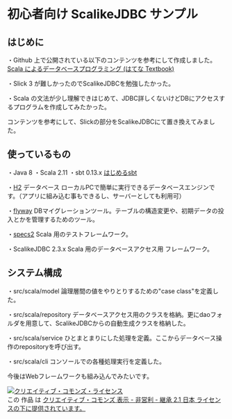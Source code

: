 # 初心者向け ScalikeJDBC サンプル

## はじめに
・Github 上で公開されている以下のコンテンツを参考にして作成しました。
 [Scala によるデータベースプログラミング (はてな Textbook)](https://github.com/hatena/Hatena-Textbook/blob/master/database-programming-scala.md)

・Slick 3 が難しかったのでScalikeJDBCを勉強したかった。

・Scala の文法が少し理解できはじめて、JDBC詳しくないけどDBにアクセスするプログラムを作成してみたかった。

コンテンツを参考にして、Slickの部分をScalikeJDBCにて置き換えてみました。

## 使っているもの

・Java 8
・Scala 2.11
・sbt 0.13.x
 [はじめるsbt](http://www.scala-sbt.org/0.13/docs/ja/)

・[H2](http://www.h2database.com/html/main.html) データベース
 ローカルPCで簡単に実行できるデータベースエンジンです。（アプリに組み込む事もできるし、サーバーとしても利用可）

・[flyway](https://flywaydb.org/)
 DBマイグレーションツール。テーブルの構造変更や、初期データの投入とかを管理するためのツール。

・[specs2](https://etorreborre.github.io/specs2/)
 Scala 用のテストフレームワーク。

・ScalikeJDBC 2.3.x
 Scala 用のデータベースアクセス用 フレームワーク。

## システム構成
・src/scala/model
 論理層間の値をやりとりするための"case class"を定義した。

・src/scala/repository
 データベースアクセス用のクラスを格納。更にdaoフォルダを用意して、ScalikeJDBCからの自動生成クラスを格納した。

・src/scala/service
 ひとまとまりにした処理を定義。ここからデータベース操作のrepositoryを呼び出す。

・src/scala/cli
 コンソールでの各種処理実行を定義した。

今後はWebフレームワークも組み込んでみたいです。


<a rel="license" href="http://creativecommons.org/licenses/by-nc-sa/2.1/jp/"><img alt="クリエイティブ・コモンズ・ライセンス" style="border-width:0" src="http://i.creativecommons.org/l/by-nc-sa/2.1/jp/88x31.png" /></a><br />この 作品 は <a rel="license" href="http://creativecommons.org/licenses/by-nc-sa/2.1/jp/">クリエイティブ・コモンズ 表示 - 非営利 - 継承 2.1 日本 ライセンスの下に提供されています。</a>



